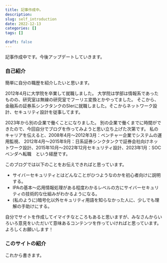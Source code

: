 ```yaml
---
title: 記事作成中。
description: 
slug: self_introduction
date: 2022-12-13
categories: []
tags: []

draft: false
---
```


記事作成中です。今後アップデートしていきます。

### 自己紹介
簡単に自分の職歴を紹介したいと思います。

2012年4月に大学院を卒業して就職しました。
大学院は学部は情報系であったものの、研究室は無線の研究室でフーリエ変換とかやってました。
そこから、金融系の証券系シンクタンクのSIerに就職しました。そこからネットワーク設計、セキュリティ設計を従事してます。

2023年から別の企業で働くことになりました。
別の企業で働くまでに時間ができたので、今回自分でブログを作ってみようと思い立ち上げた次第です。
私のキャリアを伝えると、2008年4月～2012年3月：ベンチャー企業でシステムの運用監視、
2012年4月～2015年9月：日系証券シンクタンクで証券会社向けネットワーク設計、2015年10月～2022年12月セキュリティ設計、2023年1月：SOCベンダへ転職　という経歴です。

このブログでは以下のことをお伝えできればと思っています。
 -  サイバーセキュリティとはどんなことがひつようなのかを初心者向けに説明する。
 -  IPAの基本～応用情報処理がある程度わかるレベルの方にサイバーセキュリティの技術的な仕組みがわかるようになる。
 -  (私のように)暗号化以外セキュリティ用語を知らなかった人に、少しでも理解の手助けにする。

自分でサイトを作成してイマイチなところもあると思いますが、みなさんからいろいろ意見をいただいて意味あるコンテンツを作っていければと思っています。
よろしくお願いします！

### このサイトの紹介
これから書きます。


